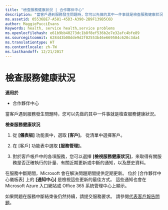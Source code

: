 ```yaml
---
title: "檢查服務健康狀況 | 合作夥伴中心"
description: "當客戶遇到服務發生問題時，您可以先做的其中一件事就是檢查服務健康狀況。"
ms.assetid: 05536BE7-A581-45D3-A390-2B9F139B5C6D
author: MaggiePucciEvans
Keywords: health, service health,service problems
ms.openlocfilehash: e61b9bb40273dc1b8f8ef536b2e7e32afc4bfe89
ms.sourcegitcommit: 628443b08dde9d2f02553b46e669504c620c3da4
ms.translationtype: HT
ms.contentlocale: zh-TW
ms.lasthandoff: 12/21/2017
---
```

# <a name="check-service-health"></a>檢查服務健康狀況

**適用於**

-  合作夥伴中心

當客戶遇到服務發生問題時，您可以先做的其中一件事就是檢查服務健康狀況。

**檢查服務健康狀況**

1.  從 **\[儀表板\]** 功能表中，選取 **\[客戶\]**。 從清單中選擇客戶。

2.  在 \[客戶\] 功能表中選取 **\[服務管理\]**。

3.  對於客戶帳戶中的各項服務，您可以選擇 **\[檢視服務健康狀況\]**，來取得有關服務是否正確執行的計量、有關近期更新或中斷的通知，以及歷史資料。

在服務中斷期間，Microsoft 會在解決問題期間提供定期更新。 位於 \[合作夥伴中心儀板表\] 上的 **\[通知中心\]** 是檢視這些更新的最佳方式。 這些通知也會在 Microsoft Azure 入口網站或 Office 365 系統管理中心上顯示。

如果問題在服務中斷結束後仍然持續，請提交服務要求。 請參閱[代表客戶報告問題](report-problems-on-behalf-of-a-customer.md)。

 

 



